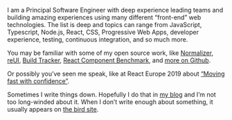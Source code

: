 I am a Principal Software Engineer with deep experience leading teams and building amazing experiences using many different “front-end” web technologies. The list is deep and topics can range from JavaScript, Typescript, Node.js, React, CSS, Progressive Web Apps, developer experience, testing, continuous integration, and so much more.

You may be familiar with some of my open source work, like [Normalizer](https://github.com/paularmstrong/normalizr), [reUI](https://reui.dev), [Build Tracker](https://buildtracker.dev), [React Component Benchmark](https://github.com/paularmstrong/react-component-benchmark), and [more on Github](https://github.com/paularmstrong 'Paul Armstrong’s Github profile').

Or possibly you’ve seen me speak, like at React Europe 2019 about [“Moving fast with confidence”](https://www.youtube.com/watch?v=ikn_dBSski8).

Sometimes I write things down. Hopefully I do that in [my blog](https://paularmstrong.dev/blog) and I’m not too long-winded about it. When I don’t write enough about something, it usually appears on [the bird site](https://twitter.com/paularmstrong).

<a rel="me" href="https://mstdn.io/@paularmstrong"></a>
